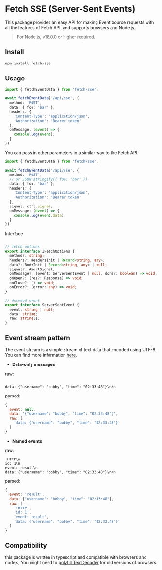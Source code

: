 # Fetch SSE (Server-Sent Events)

This package provides an easy API for making Event Source requests with all the features of Fetch API, and supports browsers and Node.js.

> For Node.js, v18.0.0 or higher required.

## Install

```sh
npm install fetch-sse
```

## Usage

```ts
import { fetchEventData } from 'fetch-sse';

await fetchEventData('/api/sse', {
  method: 'POST',
  data: { foo: 'bar' },
  headers: {
    'Content-Type': 'application/json',
    'Authorization': 'Bearer token'
  },
  onMessage: (event) => {
    console.log(event);
  }
})
```

You can pass in other parameters in a similar way to the Fetch API.

```ts
import { fetchEventData } from 'fetch-sse';

await fetchEventData('/api/sse', {
  method: 'POST',
  // or JSON.stringify({ foo: 'bar' })
  data: { foo: 'bar' },
  headers: {
    'Content-Type': 'application/json',
    'Authorization': 'Bearer token'
  },
  signal: ctrl.signal,
  onMessage: (event) => {
    console.log(event.data);
  }
})
```

Interface

```ts

// fetch options
export interface IFetchOptions {
  method?: string;
  headers?: HeadersInit | Record<string, any>;
  data?: BodyInit | Record<string, any> | null;
  signal?: AbortSignal;
  onMessage?: (event: ServerSentEvent | null, done?: boolean) => void;
  onOpen?: (res?: Response) => void;
  onClose?: () => void;
  onError?: (error: any) => void;
}

// decoded event
export interface ServerSentEvent {
  event: string | null;
  data: string;
  raw: string[];
}
```

## Event stream pattern

The event stream is a simple stream of text data that encoded using UTF-8. You can find more information [here](https://developer.mozilla.org/en-US/docs/Web/API/Server-sent_events/Using_server-sent_events).

* **Data-only messages**

raw:

```text

data: {"username": "bobby", "time": "02:33:48"}\n\n
```

parsed:

```js
{
  event: null,
  data: '{"username": "bobby", "time": "02:33:48"}',
  raw: [
    'data: {"username": "bobby", "time": "02:33:48"}'
  ]
}
```

* **Named events**

raw:

```text
:HTTP\n
id: 1\n
event: result\n
data: {"username": "bobby", "time": "02:33:48"}\n\n
```

parsed:

```js
{
  event: 'result',
  data: {"username": "bobby", "time": "02:33:48"},
  raw: [
    ':HTTP',
    'id: 1',
    'event: result',
    'data: {"username": "bobby", "time": "02:33:48"}'
  ]
}
```

## Compatibility

this package is written in typescript and compatible with browsers and nodejs, You might need to [polyfill TextDecoder](https://www.npmjs.com/package/fast-text-encoding) for old versions of browsers.
